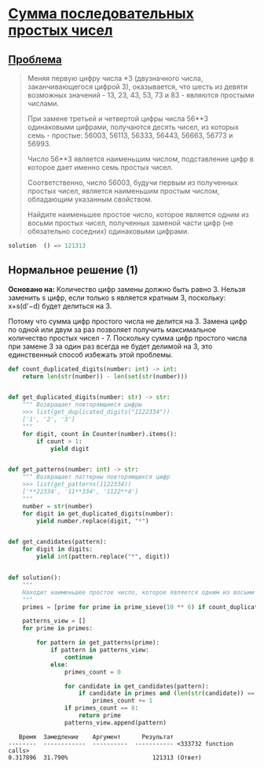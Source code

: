 # [Сумма последовательных простых чисел](TODO)
## [Проблема](https://euler.jakumo.org/problems/view/51.html)

>Меняя первую цифру числа *3 (двузначного числа, заканчивающегося цифрой 3),
> оказывается, что шесть из девяти возможных значений - 13, 23, 43, 53, 73 и 83 - являются простыми числами.
>
>При замене третьей и четвертой цифры числа 56**3 одинаковыми цифрами, получаются десять чисел,
> из которых семь - простые: 56003, 56113, 56333, 56443, 56663, 56773 и 56993.
>
>Число 56**3 является наименьшим числом, подставление цифр в которое дает именно семь простых чисел.
>
>Соответственно, число 56003, будучи первым из полученных простых чисел, является наименьшим простым числом, обладающим указанным свойством.
>
>Найдите наименьшее простое число, которое является одним из восьми простых чисел, полученных заменой части цифр (не обязательно соседних) одинаковыми цифрами.

                   

``` python
solution  () => 121313
```

## Нормальное решение (1)

**Основано на:**
Количество цифр замены должно быть равно 3. 
Нельзя заменить s цифр, если только s является кратным 3, поскольку:
    x+s(d'−d) будет делиться на 3. 

Потому что сумма цифр простого числа не делится на 3. 
Замена цифр по одной или двум за раз позволяет получить максимальное количество простых чисел - 7.
Поскольку сумма цифр простого числа при замене 3 за один раз всегда не будет делимой на 3, это единственный способ избежать этой проблемы.

```python
def count_duplicated_digits(number: int) -> int:
    return len(str(number)) - len(set(str(number)))


def get_duplicated_digits(number: str) -> str:
    """ Возвращает повторяющиеся цифры
    >>> list(get_duplicated_digits("1122334"))
    ['1', '2', '3']
    """
    for digit, count in Counter(number).items():
        if count > 1:
            yield digit


def get_patterns(number: int) -> str:
    """ Возвращает паттерны повторяющихся цифр
    >>> list(get_patterns(1122334))
    ['**22334', '11**334', '1122**4']
    """
    number = str(number)
    for digit in get_duplicated_digits(number):
        yield number.replace(digit, "*")


def get_candidates(pattern):
    for digit in digits:
        yield int(pattern.replace("*", digit))


def solution():
    """
    Находит наименьшее простое число, которое является одним из восьми простых чисел, полученных заменой части цифр (не обязательно соседних) одинаковыми цифрами.
    """
    primes = [prime for prime in prime_sieve(10 ** 6) if count_duplicated_digits(prime) >= 3]

    patterns_view = []
    for prime in primes:

        for pattern in get_patterns(prime):
            if pattern in patterns_view:
                continue
            else:
                primes_count = 0

                for candidate in get_candidates(pattern):
                    if candidate in primes and (len(str(candidate)) == len(str(prime))):
                        primes_count += 1
                if primes_count == 8:
                    return prime
                patterns_view.append(pattern)
```
```text
   Время  Замедление    Аргумент      Результат
--------  ------------  ----------  ----------- <333732 function calls>
0.317896  31.790%                        121313 (Ответ)
```

